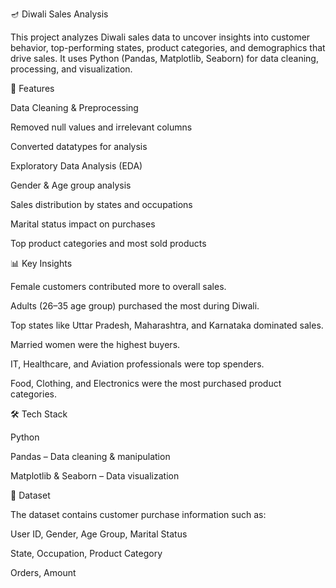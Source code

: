 🪔 Diwali Sales Analysis

This project analyzes Diwali sales data to uncover insights into customer behavior, top-performing states, product categories, and demographics that drive sales.
It uses Python (Pandas, Matplotlib, Seaborn) for data cleaning, processing, and visualization.

🔹 Features

Data Cleaning & Preprocessing

Removed null values and irrelevant columns

Converted datatypes for analysis

Exploratory Data Analysis (EDA)

Gender & Age group analysis

Sales distribution by states and occupations

Marital status impact on purchases

Top product categories and most sold products

📊 Key Insights

Female customers contributed more to overall sales.

Adults (26–35 age group) purchased the most during Diwali.

Top states like Uttar Pradesh, Maharashtra, and Karnataka dominated sales.

Married women were the highest buyers.

IT, Healthcare, and Aviation professionals were top spenders.

Food, Clothing, and Electronics were the most purchased product categories.

🛠️ Tech Stack

Python

Pandas – Data cleaning & manipulation

Matplotlib & Seaborn – Data visualization

📂 Dataset

The dataset contains customer purchase information such as:

User ID, Gender, Age Group, Marital Status

State, Occupation, Product Category

Orders, Amount
